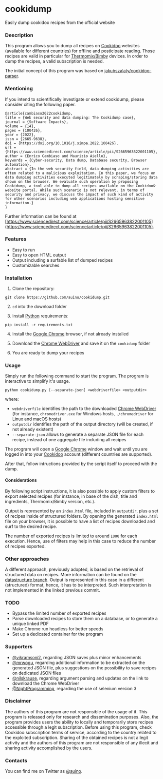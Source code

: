 # cookidump

Easily dump cookidoo recipes from the official website

### Description ###

This program allows you to dump all recipes on [Cookidoo](https://cookidoo.co.uk) websites (available for different countries) for offline and posticipate reading.
Those recipes are valid in particular for [Thermomix/Bimby](https://en.wikipedia.org/wiki/Thermomix) devices.
In order to dump the recipes, a valid subscription is needed.

The initial concept of this program was based on [jakubszalaty/cookidoo-parser](https://github.com/jakubszalaty/cookidoo-parser).

### Mentioning ###

If you intend to scientifically investigate or extend cookidump, please consider citing the following paper.

```
@article{cambiaso2022cookidump,
title = {Web security and data dumping: The Cookidump case},
journal = {Software Impacts},
volume = {14},
pages = {100426},
year = {2022},
issn = {2665-9638},
doi = {https://doi.org/10.1016/j.simpa.2022.100426},
url = {https://www.sciencedirect.com/science/article/pii/S2665963822001105},
author = {Enrico Cambiaso and Maurizio Aiello},
keywords = {Cyber-security, Data dump, Database security, Browser automation},
abstract = {In the web security field, data dumping activities are often related to a malicious exploitation. In this paper, we focus on data dumping activities executed legitimately by scraping/storing data shown on the browser. We evaluate such operation by proposing Cookidump, a tool able to dump all recipes available on the Cookidoo© website portal. While such scenario is not relevant, in terms of security and privacy, we discuss the impact of such kind of activity for other scenarios including web applications hosting sensitive information.}
}
```

Further information can be found at [https://www.sciencedirect.com/science/article/pii/S2665963822001105](https://www.sciencedirect.com/science/article/pii/S2665963822001105).

### Features ###

* Easy to run
* Easy to open HTML output
* Output including a surfable list of dumped recipes
* Customizable searches

### Installation ###


1. Clone the repository:

```
git clone https://github.com/auino/cookidump.git
```

2. `cd` into the download folder

3. Install [Python](https://www.python.org) requirements:

```
pip install -r requirements.txt
```

4. Install the [Google Chrome](https://chrome.google.com) browser, if not already installed

5. Download the [Chrome WebDriver](https://sites.google.com/chromium.org/driver/) and save it on the `cookidump` folder

6. You are ready to dump your recipes

### Usage ###

Simply run the following command to start the program. The program is interactive to simplify it's usage.

```
python cookidump.py [--separate-json] <webdriverfile> <outputdir>
```

where:
* `webdriverfile` identifies the path to the downloaded [Chrome WebDriver](https://sites.google.com/chromium.org/driver/) (for instance, `chromedriver.exe` for Windows hosts, `./chromedriver` for Linux and macOS hosts)
* `outputdir` identifies the path of the output directory (will be created, if not already existent)
* `--separate-json` allows to generate a separate JSON file for each recipe, instead of one aggregate file including all recipes

The program will open a [Google Chrome](https://chrome.google.com) window and wait until you are logged in into your [Cookidoo](https://cookidoo.co.uk) account (different countries are supported).

After that, follow intructions provided by the script itself to proceed with the dump.

#### Considerations ####

By following script instructions, it is also possible to apply custom filters to export selected recipes (for instance, in base of the dish, title and ingredients, Thermomix/Bimby version, etc.).

Output is represented by an `index.html` file, included in `outputdir`, plus a set of recipes inside of structured folders.
By opening the generated `index.html` file on your browser, it is possible to have a list of recipes downloaded and surf to the desired recipe.

The number of exported recipes is limited to around `1000` for each execution.
Hence, use of filters may help in this case to reduce the number of recipes exported.

### Other approaches ###

A different approach, previously adopted, is based on the retrieval of structured data on recipes.
More information can be found on the [datastructure branch](https://github.com/auino/cookidump/tree/datastructure).
Output is represented in this case in a different (structured) format, hence, it has to be interpreted. Such interpretation is not implemented in the linked previous commit.

### TODO ###

* Bypass the limited number of exported recipes
* Parse downloaded recipes to store them on a database, or to generate a unique linked PDF
* Make Chrome run headless for better speeds
* Set up a dedicated container for the program

### Supporters ###

* [@vikramsoni2](https://github.com/vikramsoni2), regarding JSON saves plus minor enhancements
* [@mrwogu](https://github.com/mrwogu), regarding additional information to be extracted on the generated JSON file, plus suggestions on the possibility to save recipes on dedicated JSON files
* [@nilskrause](https://github.com/NilsKrause), regarding argument parsing and updates on the link to download the Chrome WebDriver
* [@NightProgramming](https://github.com/NightProgramming), regarding the use of selenium version 3

### Disclaimer ###

The authors of this program are not responsible of the usage of it.
This program is released only for research and dissemination purposes.
Also, the program provides users the ability to locally and temporarily store recipes accessible through a legit subscription.
Before using this program, check Cookidoo subscription terms of service, according to the country related to the exploited subscription. 
Sharing of the obtained recipes is not a legit activity and the authors of this program are not responsible of any illecit and sharing activity accomplished by the users.

### Contacts ###

You can find me on Twitter as [@auino](https://twitter.com/auino).
